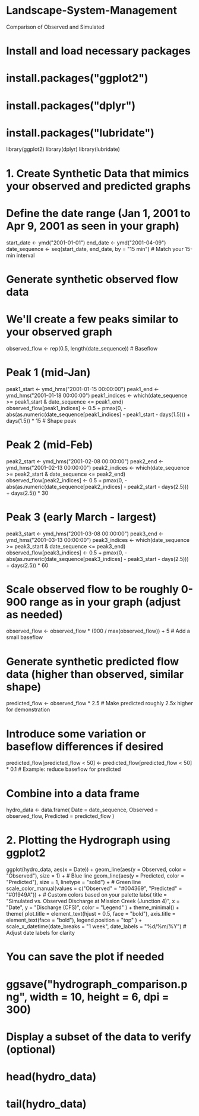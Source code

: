# Landscape-System-Management
Comparison of Observed and Simulated
# Install and load necessary packages
# install.packages("ggplot2")
# install.packages("dplyr")
# install.packages("lubridate")

library(ggplot2)
library(dplyr)
library(lubridate)

# 1. Create Synthetic Data that mimics your observed and predicted graphs
# Define the date range (Jan 1, 2001 to Apr 9, 2001 as seen in your graph)
start_date <- ymd("2001-01-01")
end_date <- ymd("2001-04-09")
date_sequence <- seq(start_date, end_date, by = "15 min") # Match your 15-min interval

# Generate synthetic observed flow data
# We'll create a few peaks similar to your observed graph
observed_flow <- rep(0.5, length(date_sequence)) # Baseflow

# Peak 1 (mid-Jan)
peak1_start <- ymd_hms("2001-01-15 00:00:00")
peak1_end <- ymd_hms("2001-01-18 00:00:00")
peak1_indices <- which(date_sequence >= peak1_start & date_sequence <= peak1_end)
observed_flow[peak1_indices] <- 0.5 + pmax(0, -abs(as.numeric(date_sequence[peak1_indices] - peak1_start - days(1.5))) + days(1.5)) * 15 # Shape peak

# Peak 2 (mid-Feb)
peak2_start <- ymd_hms("2001-02-08 00:00:00")
peak2_end <- ymd_hms("2001-02-13 00:00:00")
peak2_indices <- which(date_sequence >= peak2_start & date_sequence <= peak2_end)
observed_flow[peak2_indices] <- 0.5 + pmax(0, -abs(as.numeric(date_sequence[peak2_indices] - peak2_start - days(2.5))) + days(2.5)) * 30

# Peak 3 (early March - largest)
peak3_start <- ymd_hms("2001-03-08 00:00:00")
peak3_end <- ymd_hms("2001-03-13 00:00:00")
peak3_indices <- which(date_sequence >= peak3_start & date_sequence <= peak3_end)
observed_flow[peak3_indices] <- 0.5 + pmax(0, -abs(as.numeric(date_sequence[peak3_indices] - peak3_start - days(2.5))) + days(2.5)) * 60

# Scale observed flow to be roughly 0-900 range as in your graph (adjust as needed)
observed_flow <- observed_flow * (900 / max(observed_flow)) + 5 # Add a small baseflow

# Generate synthetic predicted flow data (higher than observed, similar shape)
predicted_flow <- observed_flow * 2.5 # Make predicted roughly 2.5x higher for demonstration

# Introduce some variation or baseflow differences if desired
predicted_flow[predicted_flow < 50] <- predicted_flow[predicted_flow < 50] * 0.1 # Example: reduce baseflow for predicted

# Combine into a data frame
hydro_data <- data.frame(
  Date = date_sequence,
  Observed = observed_flow,
  Predicted = predicted_flow
)

# 2. Plotting the Hydrograph using ggplot2
ggplot(hydro_data, aes(x = Date)) +
  geom_line(aes(y = Observed, color = "Observed"), size = 1) + # Blue line
  geom_line(aes(y = Predicted, color = "Predicted"), size = 1, linetype = "solid") + # Green line
  scale_color_manual(values = c("Observed" = "#004369", "Predicted" = "#01949A")) + # Custom colors based on your palette
  labs(
    title = "Simulated vs. Observed Discharge at Mission Creek (Junction 4)",
    x = "Date",
    y = "Discharge (CFS)",
    color = "Legend"
  ) +
  theme_minimal() +
  theme(
    plot.title = element_text(hjust = 0.5, face = "bold"),
    axis.title = element_text(face = "bold"),
    legend.position = "top"
  ) +
  scale_x_datetime(date_breaks = "1 week", date_labels = "%d/%m/%Y") # Adjust date labels for clarity

# You can save the plot if needed
# ggsave("hydrograph_comparison.png", width = 10, height = 6, dpi = 300)

# Display a subset of the data to verify (optional)
# head(hydro_data)
# tail(hydro_data)
